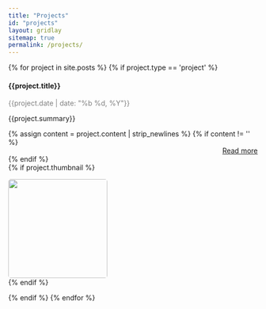 ```yaml
---
title: "Projects"
id: "projects"
layout: gridlay
sitemap: true
permalink: /projects/
---
```


<style>
.project-sources ul {
    display: inline-flex; 
    flex-direction: row; 
    flex-wrap: wrap; 
    justify-content: center; 
    list-style: none; 
    padding: 0; 
    margin: 0;
}
.project-sources li {
    margin-right: 10px;
}
</style>

{% for project in site.posts %}
{% if project.type == 'project' %}

<!-- <div class="jumbotron"> 
<div class="row align-items-end">
<div class="col-md-12 col-sm-12"> -->
<!-- <div class="container"> -->
<!-- {% if project.thumbnail != nil %}
<img class="container__image" src="{{project.thumbnail}}" /> 
{% endif %} -->
<div class="row mb-1">
<div class="col-md-12">
<div class="row g-0 border rounded overflow-hidden flex-md-row mb-4 shadow-sm h-md-250 position-relative">
<div class="col p-4 d-flex flex-column position-static">
<!-- <strong class="d-inline-block mb-2 text-primary">On-going</strong> -->
<h4 class="mb-0">{{project.title}}</h4>
<div class="mb-1" style="color:gray">
{{project.date | date: "%b %d, %Y"}}
</div>
<p class="card-text mb-auto">{{project.summary}}</p>
{% assign content = project.content | strip_newlines %}
{% if content != '' %}
<div style="text-align: right;">
<a href="{{project.url}}" class="stretched-link" >Read more</a>
</div>
{% endif %}
</div>
{% if project.thumbnail %}
<div class="col-auto d-none d-lg-block">
<!-- <p>bla</p> -->
<img role="img"  style="margin-top: 15px;border-radius: 5px" src="{{project.thumbnail}}" height="200" max-width="20" focusable="false" >
</div>
{% endif %}
</div>
</div>
</div>

<!-- <svg class="bd-placeholder-img" width="200" height="250" xmlns="http://www.w3.org/2000/svg" role="img" aria-label="Placeholder: Thumbnail" preserveAspectRatio="xMidYMid slice" focusable="false"><title>Placeholder</title><rect width="100%" height="100%" fill="#55595c"/><text x="50%" y="50%" fill="#eceeef" dy=".3em">Thumbnail</text></svg> -->
<!-- <div class="container__text"> 
<h4><b>{{project.title}}</b></h4>
{{project.summary}}
{% assign content = project.content | strip_newlines %}
{% if content != '' %}
<a href="{{project.url}}">More information</a>
{% endif %}
<!-- </div> -->

<!--
<div class="project-sources">
<ul>
{% if project.website %}<a href="{{project.website}}" target="_blank"><i class="fa fa-globe fa-2x"></i></a>{% endif %}
</ul>
</div>
-->

<!-- </div>
</div>
</div> --> 
{% endif %}
{% endfor %}

